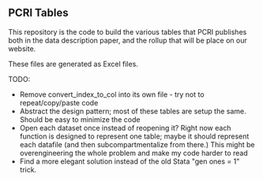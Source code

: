 PCRI Tables
---------------

This repository is the code to build the various tables that PCRI publishes
both in the data description paper, and the rollup that will be place on our
website.

These files are generated as Excel files.


TODO:

 - Remove convert_index_to_col into its own file - try not to repeat/copy/paste code
 - Abstract the design pattern; most of these tables are setup the same. Should be easy to minimize the code
 - Open each dataset once instead of reopening it? Right now each function is designed to represent one table; maybe it should represent each datafile (and then subcompartmentalize from there.) This might be overengineering the whole problem and make my code harder to read
 - Find a more elegant solution instead of the old Stata "gen ones = 1" trick.